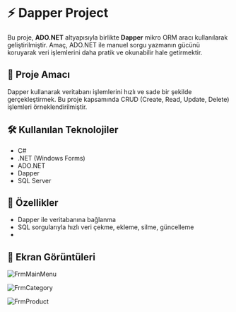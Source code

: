 # ⚡ Dapper Project

Bu proje, **ADO.NET** altyapısıyla birlikte **Dapper** mikro ORM aracı kullanılarak geliştirilmiştir. Amaç, ADO.NET ile manuel sorgu yazmanın gücünü koruyarak veri işlemlerini daha pratik ve okunabilir hale getirmektir.


## 🎯 Proje Amacı

Dapper kullanarak veritabanı işlemlerini hızlı ve sade bir şekilde gerçekleştirmek. Bu proje kapsamında CRUD (Create, Read, Update, Delete) işlemleri örneklendirilmiştir.


## 🛠️ Kullanılan Teknolojiler

- C#
- .NET (Windows Forms)
- ADO.NET
- Dapper
- SQL Server


## 🚀 Özellikler

- Dapper ile veritabanına bağlanma
- SQL sorgularıyla hızlı veri çekme, ekleme, silme, güncelleme
- 

## 🧩 Ekran Görüntüleri

![FrmMainMenu](https://github.com/user-attachments/assets/e1618a13-7704-48d2-a550-64220d6770c7)

![FrmCategory](https://github.com/user-attachments/assets/1fb2ef53-056d-412d-ac0c-b53dfa472e69)

![FrmProduct](https://github.com/user-attachments/assets/3ce54cfd-59ca-4feb-adda-62fcc1cfe99f)
